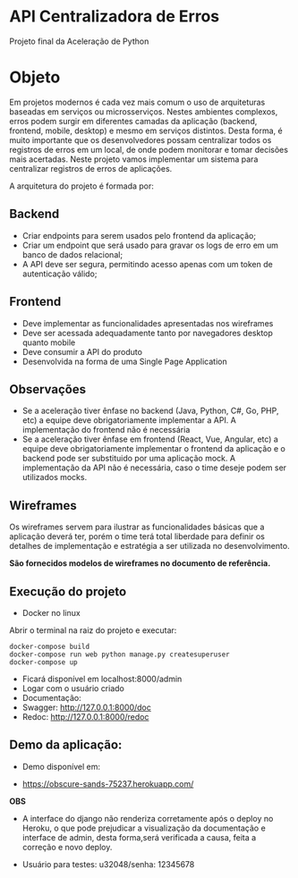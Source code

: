 # API Centralizadora de Erros

Projeto final da Aceleração de Python

# Objeto

Em projetos modernos é cada vez mais comum o uso de arquiteturas baseadas em serviços ou microsserviços. Nestes ambientes complexos, erros podem surgir em diferentes camadas da aplicação (backend, frontend, mobile, desktop) e mesmo em serviços distintos. Desta forma, é muito importante que os desenvolvedores possam centralizar todos os registros de erros em um local, de onde podem monitorar e tomar decisões mais acertadas. Neste projeto vamos implementar um sistema para centralizar registros de erros de aplicações.

A arquitetura do projeto é formada por:

## Backend

- Criar endpoints para serem usados pelo frontend da aplicação;
- Criar um endpoint que será usado para gravar os logs de erro em um banco de dados relacional;
- A API deve ser segura, permitindo acesso apenas com um token de autenticação válido;

## Frontend

- Deve implementar as funcionalidades apresentadas nos wireframes
- Deve ser acessada adequadamente tanto por navegadores desktop quanto mobile
- Deve consumir a API do produto
- Desenvolvida na forma de uma Single Page Application

## Observações

- Se a aceleração tiver ênfase no backend (Java, Python, C#, Go, PHP, etc) a equipe deve obrigatoriamente    implementar a API. A implementação do frontend não é necessária
- Se a aceleração tiver ênfase em frontend (React, Vue, Angular, etc) a equipe deve obrigatoriamente        implementar o frontend da aplicação e o backend pode ser substituido por uma aplicação mock. A implementação da API não é necessária, caso o time deseje podem ser utilizados mocks.

## Wireframes

Os wireframes servem para ilustrar as funcionalidades básicas que a aplicação deverá ter, porém o time terá total liberdade para definir os detalhes de implementação e estratégia a ser utilizada no desenvolvimento.

**São fornecidos modelos de wireframes no documento de referência.**


## Execução do projeto

- Docker no linux

Abrir o terminal na raiz do projeto e executar:

```
docker-compose build
docker-compose run web python manage.py createsuperuser
docker-compose up

```


- Ficará disponível em localhost:8000/admin
- Logar com o usuário criado
- Documentação:
- Swagger: http://127.0.0.1:8000/doc
- Redoc: http://127.0.0.1:8000/redoc


## Demo da aplicação:

-  Demo disponível em:

- https://obscure-sands-75237.herokuapp.com/

**OBS**
- A interface do django não renderiza corretamente após o deploy no Heroku,
o que pode prejudicar a visualização da documentação e interface de admin,
desta forma,será verificada a causa, feita a correção e novo deploy.

- Usuário para testes: u32048/senha: 12345678
